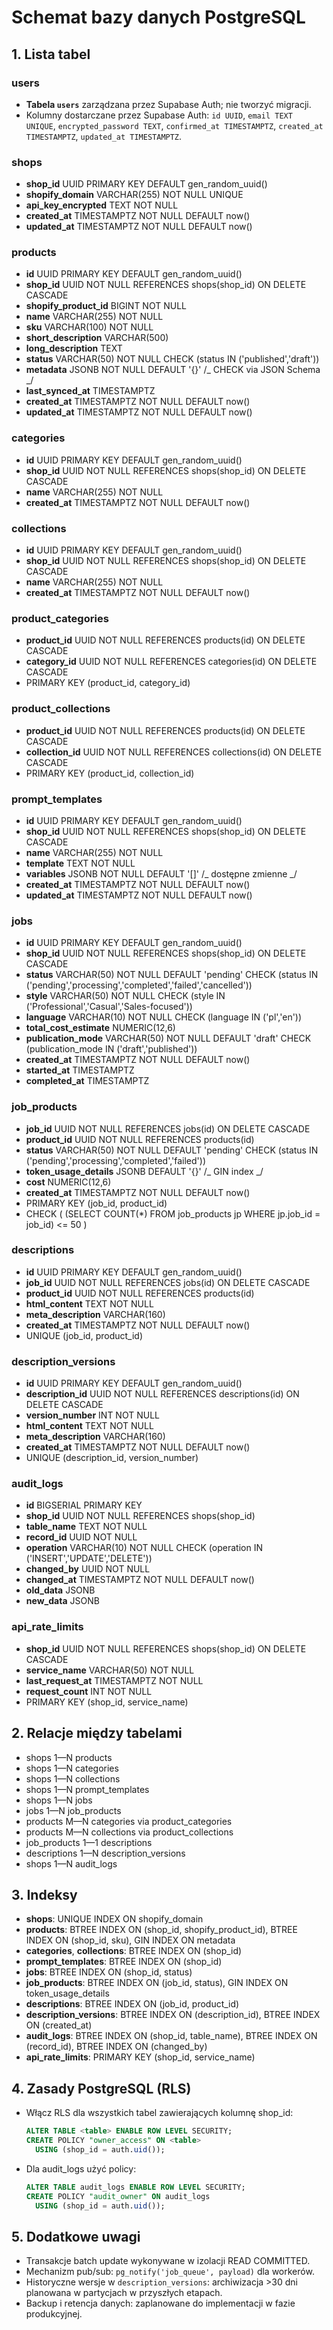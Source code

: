 # Schemat bazy danych PostgreSQL

## 1. Lista tabel

### users

- **Tabela `users`** zarządzana przez Supabase Auth; nie tworzyć migracji.
- Kolumny dostarczane przez Supabase Auth: `id UUID`, `email TEXT UNIQUE`, `encrypted_password TEXT`, `confirmed_at TIMESTAMPTZ`, `created_at TIMESTAMPTZ`, `updated_at TIMESTAMPTZ`.

### shops

- **shop_id** UUID PRIMARY KEY DEFAULT gen_random_uuid()
- **shopify_domain** VARCHAR(255) NOT NULL UNIQUE
- **api_key_encrypted** TEXT NOT NULL
- **created_at** TIMESTAMPTZ NOT NULL DEFAULT now()
- **updated_at** TIMESTAMPTZ NOT NULL DEFAULT now()

### products

- **id** UUID PRIMARY KEY DEFAULT gen_random_uuid()
- **shop_id** UUID NOT NULL REFERENCES shops(shop_id) ON DELETE CASCADE
- **shopify_product_id** BIGINT NOT NULL
- **name** VARCHAR(255) NOT NULL
- **sku** VARCHAR(100) NOT NULL
- **short_description** VARCHAR(500)
- **long_description** TEXT
- **status** VARCHAR(50) NOT NULL CHECK (status IN ('published','draft'))
- **metadata** JSONB NOT NULL DEFAULT '{}' /_ CHECK via JSON Schema _/
- **last_synced_at** TIMESTAMPTZ
- **created_at** TIMESTAMPTZ NOT NULL DEFAULT now()
- **updated_at** TIMESTAMPTZ NOT NULL DEFAULT now()

### categories

- **id** UUID PRIMARY KEY DEFAULT gen_random_uuid()
- **shop_id** UUID NOT NULL REFERENCES shops(shop_id) ON DELETE CASCADE
- **name** VARCHAR(255) NOT NULL
- **created_at** TIMESTAMPTZ NOT NULL DEFAULT now()

### collections

- **id** UUID PRIMARY KEY DEFAULT gen_random_uuid()
- **shop_id** UUID NOT NULL REFERENCES shops(shop_id) ON DELETE CASCADE
- **name** VARCHAR(255) NOT NULL
- **created_at** TIMESTAMPTZ NOT NULL DEFAULT now()

### product_categories

- **product_id** UUID NOT NULL REFERENCES products(id) ON DELETE CASCADE
- **category_id** UUID NOT NULL REFERENCES categories(id) ON DELETE CASCADE
- PRIMARY KEY (product_id, category_id)

### product_collections

- **product_id** UUID NOT NULL REFERENCES products(id) ON DELETE CASCADE
- **collection_id** UUID NOT NULL REFERENCES collections(id) ON DELETE CASCADE
- PRIMARY KEY (product_id, collection_id)

### prompt_templates

- **id** UUID PRIMARY KEY DEFAULT gen_random_uuid()
- **shop_id** UUID NOT NULL REFERENCES shops(shop_id) ON DELETE CASCADE
- **name** VARCHAR(255) NOT NULL
- **template** TEXT NOT NULL
- **variables** JSONB NOT NULL DEFAULT '[]' /_ dostępne zmienne _/
- **created_at** TIMESTAMPTZ NOT NULL DEFAULT now()
- **updated_at** TIMESTAMPTZ NOT NULL DEFAULT now()

### jobs

- **id** UUID PRIMARY KEY DEFAULT gen_random_uuid()
- **shop_id** UUID NOT NULL REFERENCES shops(shop_id) ON DELETE CASCADE
- **status** VARCHAR(50) NOT NULL DEFAULT 'pending' CHECK (status IN ('pending','processing','completed','failed','cancelled'))
- **style** VARCHAR(50) NOT NULL CHECK (style IN ('Professional','Casual','Sales-focused'))
- **language** VARCHAR(10) NOT NULL CHECK (language IN ('pl','en'))
- **total_cost_estimate** NUMERIC(12,6)
- **publication_mode** VARCHAR(50) NOT NULL DEFAULT 'draft' CHECK (publication_mode IN ('draft','published'))
- **created_at** TIMESTAMPTZ NOT NULL DEFAULT now()
- **started_at** TIMESTAMPTZ
- **completed_at** TIMESTAMPTZ

### job_products

- **job_id** UUID NOT NULL REFERENCES jobs(id) ON DELETE CASCADE
- **product_id** UUID NOT NULL REFERENCES products(id)
- **status** VARCHAR(50) NOT NULL DEFAULT 'pending' CHECK (status IN ('pending','processing','completed','failed'))
- **token_usage_details** JSONB DEFAULT '{}' /_ GIN index _/
- **cost** NUMERIC(12,6)
- **created_at** TIMESTAMPTZ NOT NULL DEFAULT now()
- PRIMARY KEY (job_id, product_id)
- CHECK ( (SELECT COUNT(\*) FROM job_products jp WHERE jp.job_id = job_id) <= 50 )

### descriptions

- **id** UUID PRIMARY KEY DEFAULT gen_random_uuid()
- **job_id** UUID NOT NULL REFERENCES jobs(id) ON DELETE CASCADE
- **product_id** UUID NOT NULL REFERENCES products(id)
- **html_content** TEXT NOT NULL
- **meta_description** VARCHAR(160)
- **created_at** TIMESTAMPTZ NOT NULL DEFAULT now()
- UNIQUE (job_id, product_id)

### description_versions

- **id** UUID PRIMARY KEY DEFAULT gen_random_uuid()
- **description_id** UUID NOT NULL REFERENCES descriptions(id) ON DELETE CASCADE
- **version_number** INT NOT NULL
- **html_content** TEXT NOT NULL
- **meta_description** VARCHAR(160)
- **created_at** TIMESTAMPTZ NOT NULL DEFAULT now()
- UNIQUE (description_id, version_number)

### audit_logs

- **id** BIGSERIAL PRIMARY KEY
- **shop_id** UUID NOT NULL REFERENCES shops(shop_id)
- **table_name** TEXT NOT NULL
- **record_id** UUID NOT NULL
- **operation** VARCHAR(10) NOT NULL CHECK (operation IN ('INSERT','UPDATE','DELETE'))
- **changed_by** UUID NOT NULL
- **changed_at** TIMESTAMPTZ NOT NULL DEFAULT now()
- **old_data** JSONB
- **new_data** JSONB

### api_rate_limits

- **shop_id** UUID NOT NULL REFERENCES shops(shop_id) ON DELETE CASCADE
- **service_name** VARCHAR(50) NOT NULL
- **last_request_at** TIMESTAMPTZ NOT NULL
- **request_count** INT NOT NULL
- PRIMARY KEY (shop_id, service_name)

## 2. Relacje między tabelami

- shops 1—N products
- shops 1—N categories
- shops 1—N collections
- shops 1—N prompt_templates
- shops 1—N jobs
- jobs 1—N job_products
- products M—N categories via product_categories
- products M—N collections via product_collections
- job_products 1—1 descriptions
- descriptions 1—N description_versions
- shops 1—N audit_logs

## 3. Indeksy

- **shops**: UNIQUE INDEX ON shopify_domain
- **products**: BTREE INDEX ON (shop_id, shopify_product_id), BTREE INDEX ON (shop_id, sku), GIN INDEX ON metadata
- **categories**, **collections**: BTREE INDEX ON (shop_id)
- **prompt_templates**: BTREE INDEX ON (shop_id)
- **jobs**: BTREE INDEX ON (shop_id, status)
- **job_products**: BTREE INDEX ON (job_id, status), GIN INDEX ON token_usage_details
- **descriptions**: BTREE INDEX ON (job_id, product_id)
- **description_versions**: BTREE INDEX ON (description_id), BTREE INDEX ON (created_at)
- **audit_logs**: BTREE INDEX ON (shop_id, table_name), BTREE INDEX ON (record_id), BTREE INDEX ON (changed_by)
- **api_rate_limits**: PRIMARY KEY (shop_id, service_name)

## 4. Zasady PostgreSQL (RLS)

- Włącz RLS dla wszystkich tabel zawierających kolumnę shop_id:
  ```sql
  ALTER TABLE <table> ENABLE ROW LEVEL SECURITY;
  CREATE POLICY "owner_access" ON <table>
    USING (shop_id = auth.uid());
  ```
- Dla audit_logs użyć policy:
  ```sql
  ALTER TABLE audit_logs ENABLE ROW LEVEL SECURITY;
  CREATE POLICY "audit_owner" ON audit_logs
    USING (shop_id = auth.uid());
  ```

## 5. Dodatkowe uwagi

- Transakcje batch update wykonywane w izolacji READ COMMITTED.
- Mechanizm pub/sub: `pg_notify('job_queue', payload)` dla workerów.
- Historyczne wersje w `description_versions`: archiwizacja >30 dni planowana w partycjach w przyszłych etapach.
- Backup i retencja danych: zaplanowane do implementacji w fazie produkcyjnej.
